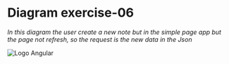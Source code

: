 # Diagram exercise-06

*In this diagram the user create a new note but in the simple page app but the page not refresh, so the request is the new data in the Json*

![Logo Angular](https://www.websequencediagrams.com/cgi-bin/cdraw?lz=dGl0bGUgU2luZ2xlIFBhZ2UgQXBwCgpCcm93c2VyLT5TZXJ2ZXI6IEhUVFAgUE9TVCBodHRwczovL3N0dWRpZXMuY3MuaGVsc2lua2kuZmkvZXhhbXBsZWFwcC9uZXdfbm90ZV9zcGEgKCdDb250ZW50LXR5cGUnLCAnYXBwbGljYXRpb24vanNvbicpCgBoBi0-AHgHAHAHMjAxIENyZWF0ZWQKCg&s=default "Diagram for single page app")
